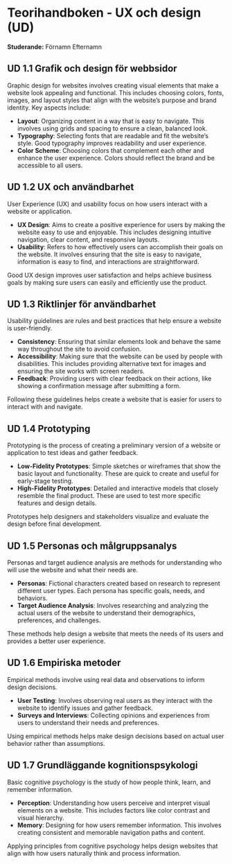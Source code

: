 # Teorihandboken - UX och design (UD)
**Studerande:** Förnamn Efternamn

## UD 1.1 Grafik och design för webbsidor
Graphic design for websites involves creating visual elements that make a website look appealing and functional. This includes choosing colors, fonts, images, and layout styles that align with the website’s purpose and brand identity. Key aspects include:

- **Layout**: Organizing content in a way that is easy to navigate. This involves using grids and spacing to ensure a clean, balanced look.
- **Typography**: Selecting fonts that are readable and fit the website’s style. Good typography improves readability and user experience.
- **Color Scheme**: Choosing colors that complement each other and enhance the user experience. Colors should reflect the brand and be accessible to all users.

## UD 1.2 UX och användbarhet
User Experience (UX) and usability focus on how users interact with a website or application. 

- **UX Design**: Aims to create a positive experience for users by making the website easy to use and enjoyable. This includes designing intuitive navigation, clear content, and responsive layouts.
- **Usability**: Refers to how effectively users can accomplish their goals on the website. It involves ensuring that the site is easy to navigate, information is easy to find, and interactions are straightforward.

Good UX design improves user satisfaction and helps achieve business goals by making sure users can easily and efficiently use the product.

## UD 1.3 Riktlinjer för användbarhet
Usability guidelines are rules and best practices that help ensure a website is user-friendly. 

- **Consistency**: Ensuring that similar elements look and behave the same way throughout the site to avoid confusion.
- **Accessibility**: Making sure that the website can be used by people with disabilities. This includes providing alternative text for images and ensuring the site works with screen readers.
- **Feedback**: Providing users with clear feedback on their actions, like showing a confirmation message after submitting a form.

Following these guidelines helps create a website that is easier for users to interact with and navigate.

## UD 1.4 Prototyping
Prototyping is the process of creating a preliminary version of a website or application to test ideas and gather feedback. 

- **Low-Fidelity Prototypes**: Simple sketches or wireframes that show the basic layout and functionality. These are quick to create and useful for early-stage testing.
- **High-Fidelity Prototypes**: Detailed and interactive models that closely resemble the final product. These are used to test more specific features and design details.

Prototypes help designers and stakeholders visualize and evaluate the design before final development.

## UD 1.5 Personas och målgruppsanalys
Personas and target audience analysis are methods for understanding who will use the website and what their needs are.

- **Personas**: Fictional characters created based on research to represent different user types. Each persona has specific goals, needs, and behaviors.
- **Target Audience Analysis**: Involves researching and analyzing the actual users of the website to understand their demographics, preferences, and challenges.

These methods help design a website that meets the needs of its users and provides a better user experience.

## UD 1.6 Empiriska metoder
Empirical methods involve using real data and observations to inform design decisions. 

- **User Testing**: Involves observing real users as they interact with the website to identify issues and gather feedback.
- **Surveys and Interviews**: Collecting opinions and experiences from users to understand their needs and preferences.

Using empirical methods helps make design decisions based on actual user behavior rather than assumptions.

## UD 1.7 Grundläggande kognitionspsykologi
Basic cognitive psychology is the study of how people think, learn, and remember information. 

- **Perception**: Understanding how users perceive and interpret visual elements on a website. This includes factors like color contrast and visual hierarchy.
- **Memory**: Designing for how users remember information. This involves creating consistent and memorable navigation paths and content.

Applying principles from cognitive psychology helps design websites that align with how users naturally think and process information.
